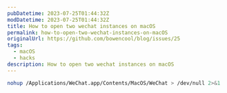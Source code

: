 ```yaml
---
pubDatetime: 2023-07-25T01:44:32Z
modDatetime: 2023-07-25T01:44:32Z
title: How to open two wechat instances on macOS
permalink: how-to-open-two-wechat-instances-on-macOS
originalUrl: https://github.com/bowencool/blog/issues/25
tags:
  - macOS
  - hacks
description: How to open two wechat instances on macOS
---
```


```bash
nohup /Applications/WeChat.app/Contents/MacOS/WeChat > /dev/null 2>&1
```
